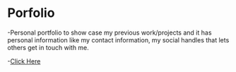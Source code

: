 # Porfolio

-Personal portfolio to show case my previous work/projects and it has personal information like my contact information, my social handles that lets others get in touch with me.

-[Click Here](https://venerable-biscuit-ba7411.netlify.app/)
